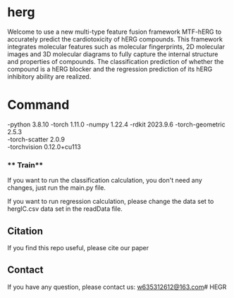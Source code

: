 # herg

Welcome to use a new multi-type feature fusion framework MTF-hERG to accurately predict the cardiotoxicity of hERG compounds. This framework integrates molecular features such as molecular fingerprints, 2D molecular images and 3D molecular diagrams to fully capture the internal structure and properties of compounds. The classification prediction of whether the compound is a hERG blocker and the regression prediction of its hERG inhibitory ability are realized.

# **Command**

-python 3.8.10
-torch 1.11.0
-numpy 1.22.4
-rdkit 2023.9.6
-torch-geometric 2.5.3                    
-torch-scatter 2.0.9                    
-torchvision 0.12.0+cu113  

### ** Train**
If you want to run the classification calculation, you don't need any changes, just run the main.py file.

If you want to run regression calculation, please change the data set to hergIC.csv data set in the readData file.


## Citation

If you find this repo useful, please cite our paper

## Contact
If you have any question, please contact us: w635312612@163.com# HEGR
